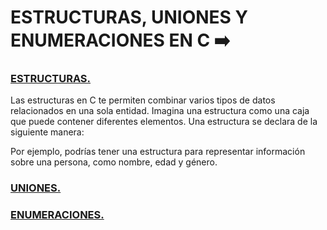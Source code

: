 # ESTRUCTURAS, UNIONES Y ENUMERACIONES EN C :arrow_right:
### <a href="">ESTRUCTURAS.</a>
Las estructuras en C te permiten combinar varios tipos de datos relacionados en una sola entidad. Imagina una estructura como una caja que puede contener diferentes elementos. Una estructura se declara de la siguiente manera:


Por ejemplo, podrías tener una estructura para representar información sobre una persona, como nombre, edad y género.


### <a href="">UNIONES.</a>


### <a href="">ENUMERACIONES.</a>

